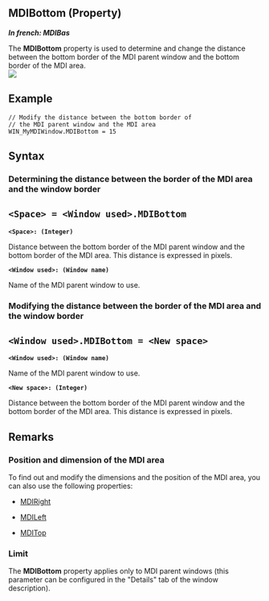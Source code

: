 


## MDIBottom (Property)

***In french: MDIBas***
	



<a name="XUse"></a>
<a name="Use"></a>
<a name="description"></a>
The **MDIBottom** property is used to determine and change the distance between the bottom border of the MDI parent window and the bottom border of the MDI area.<br>![](https://doc.pcsoft.fr/en-US/images/image.awp?langid=3&name=MDIXX.gif)

<a name="Example1"></a>
<a name="sample_code"></a>

## Example


```wl
// Modify the distance between the bottom border of 
// the MDI parent window and the MDI area
WIN_MyMDIWindow.MDIBottom = 15
```

<a name="XSYNTAX"></a>
<a name="SYNTAX1"></a>

## Syntax

### Determining the distance between the border of the MDI area and the window border

`<Space> = <Window used>.MDIBottom`
---

**`<Space>: (Integer)`**

Distance between the bottom border of the MDI parent window and the bottom border of the MDI area. This distance is expressed in pixels.

**`<Window used>: (Window name)`**

Name of the MDI parent window to use.  


<a name="SYNTAX2"></a>

### Modifying the distance between the border of the MDI area and the window border

`<Window used>.MDIBottom = <New space>`
---

**`<Window used>: (Window name)`**

Name of the MDI parent window to use.

**`<New space>: (Integer)`**

Distance between the bottom border of the MDI parent window and the bottom border of the MDI area. This distance is expressed in pixels.  



<a name="NOTE0"></a>
<a name="NOTE0_1"></a>

## Remarks


### Position and dimension of the MDI area
<a name="position_and_dimension_the_mdi_area_ELTPARAGRAPHE000041"></a>

To find out and modify the dimensions and the position of the MDI area, you can also use the following properties:

- [MDIRight](../Proprietes/2510118.md)

- [MDILeft](../Proprietes/2510074.md)

- [MDITop](../Proprietes/2510075.md)



<a name="NOTE0_2"></a>


### Limit
<a name="limit_ELTPARAGRAPHE000055"></a>

The **MDIBottom** property applies only to MDI parent windows (this parameter can be configured in the "Details" tab of the window description).


